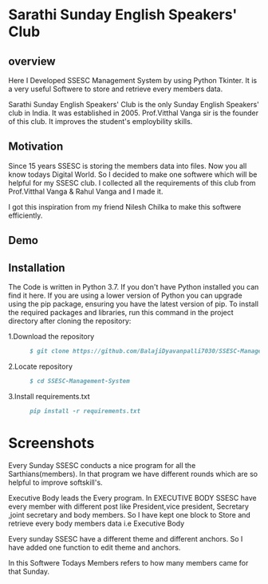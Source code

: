# Sarathi Sunday English Speakers' Club

## overview

Here I Developed SSESC Management System by using Python Tkinter.
It is a very useful Softwere to store and retrieve every members data.

Sarathi Sunday English Speakers' Club is the only Sunday English Speakers' club in India.
It was established in 2005. Prof.Vitthal Vanga sir is the founder of this club.
It improves the student's employbility skills.


## Motivation

Since 15 years SSESC is storing the members data into files. Now you all know todays Digital World.
So I decided to make one softwere which will be helpful for my SSESC club.
I collected all the requirements of this club from Prof.Vitthal Vanga & Rahul Vanga and I made it.

I got this inspiration from my friend Nilesh Chilka to make this softwere efficiently.


## Demo


## Installation

The Code is written in Python 3.7. If you don't have Python installed you can find it here. If you are using a lower version of Python you can upgrade using the pip package, ensuring you have the latest version of pip. To install the required packages and libraries, run this command in the project directory after cloning the repository:


1.Download the repository

``` markdown
      $ git clone https://github.com/BalajiDyavanpalli7030/SSESC-Management-System
```

   2.Locate repository

``` markdown 
      $ cd SSESC-Management-System
```

   3.Install requirements.txt
``` markdown
      pip install -r requirements.txt
```

# Screenshots




Every Sunday SSESC conducts a nice program for all the Sarthians(members).
In that program we have different rounds which are so helpful to improve softskill's.

Executive Body leads the Every program.
In EXECUTIVE BODY SSESC have every member with different post like President,vice president,
Secretary ,joint secretary and body members.
So I have kept one block to Store and retrieve every body members data i.e Executive Body

Every sunday SSESC have a different theme and different anchors.
So I have added one function to edit theme and anchors.

In this Softwere Todays Members refers to how many members came for that Sunday.


